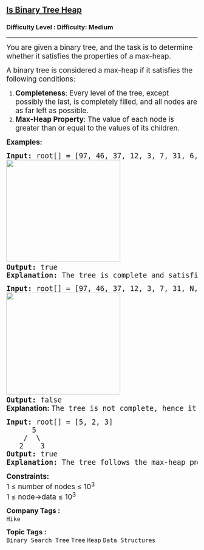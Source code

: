<h2><a href="https://www.geeksforgeeks.org/problems/is-binary-tree-heap/1?page=7&category=Tree,Binary%20Search%20Tree,DFS,BFS&sortBy=difficulty">Is Binary Tree Heap</a></h2><h3>Difficulty Level : Difficulty: Medium</h3><hr><div class="problems_problem_content__Xm_eO"><p><span style="font-size: 14pt;">You are given a binary tree, and the task is to determine whether it satisfies the properties of a max-heap.</span></p>
<p><span style="font-size: 14pt;">A binary tree is considered a max-heap if it satisfies the following conditions:</span></p>
<ol>
<li><span style="font-size: 14pt;"><strong>Completeness</strong>: Every level of the tree, except possibly the last, is completely filled, and all nodes are as far left as possible.</span></li>
<li><span style="font-size: 14pt;"><strong>Max-Heap Property</strong>: The value of each node is greater than or equal to the values of its children.</span></li>
</ol>
<p><span style="font-size: 14pt;"><strong>Examples:</strong></span></p>
<pre><span style="font-size: 14pt;"><strong>Input:</strong> root[] = [97, 46, 37, 12, 3, 7, 31, 6, 9]
<img src="https://media.geeksforgeeks.org/img-practice/prod/addEditProblem/881982/Web/Other/blobid0_1733648140.jpg" width="300" height="268"> <br><strong>Output: </strong>true
<strong>Explanation:</strong> The tree is complete and satisfies the max-heap property.
</span></pre>
<pre><span style="font-size: 14pt;"><strong>Input:</strong> root[] = [97, 46, 37, 12, 3, 7, 31, N, 2, 4] <br><img src="https://media.geeksforgeeks.org/img-practice/prod/addEditProblem/881982/Web/Other/blobid1_1733648320.jpg" width="300" height="268"> <br><strong>Output:</strong> false<br><strong style="font-family: -apple-system, BlinkMacSystemFont, 'Segoe UI', Roboto, Oxygen, Ubuntu, Cantarell, 'Open Sans', 'Helvetica Neue', sans-serif;">Explanation:</strong><span style="font-family: -apple-system, BlinkMacSystemFont, 'Segoe UI', Roboto, Oxygen, Ubuntu, Cantarell, 'Open Sans', 'Helvetica Neue', sans-serif;"> </span>The tree is not complete, hence it is not a max-heap.</span></pre>
<pre><span style="font-size: 14pt;"><strong>Input: </strong>root[] = [5, 2, 3]<strong><br></strong> &nbsp;&nbsp;&nbsp;&nbsp; 5<br> &nbsp;&nbsp;&nbsp;/  \<br>&nbsp;&nbsp; 2    3<br><strong>Output: </strong>true
<strong>Explanation:</strong> The tree follows the max-heap <span class="hljs-keyword" style="font-family: -apple-system, BlinkMacSystemFont, 'Segoe UI', Roboto, Oxygen, Ubuntu, Cantarell, 'Open Sans', 'Helvetica Neue', sans-serif;">property</span><span style="font-family: -apple-system, BlinkMacSystemFont, 'Segoe UI', Roboto, Oxygen, Ubuntu, Cantarell, 'Open Sans', 'Helvetica Neue', sans-serif;"> because the root node (</span><span class="hljs-number" style="font-family: -apple-system, BlinkMacSystemFont, 'Segoe UI', Roboto, Oxygen, Ubuntu, Cantarell, 'Open Sans', 'Helvetica Neue', sans-serif;">5</span><span style="font-family: -apple-system, BlinkMacSystemFont, 'Segoe UI', Roboto, Oxygen, Ubuntu, Cantarell, 'Open Sans', 'Helvetica Neue', sans-serif;">) </span><span class="hljs-built_in" style="font-family: -apple-system, BlinkMacSystemFont, 'Segoe UI', Roboto, Oxygen, Ubuntu, Cantarell, 'Open Sans', 'Helvetica Neue', sans-serif;">is</span><span style="font-family: -apple-system, BlinkMacSystemFont, 'Segoe UI', Roboto, Oxygen, Ubuntu, Cantarell, 'Open Sans', 'Helvetica Neue', sans-serif;"> greater than both </span><span class="hljs-keyword" style="font-family: -apple-system, BlinkMacSystemFont, 'Segoe UI', Roboto, Oxygen, Ubuntu, Cantarell, 'Open Sans', 'Helvetica Neue', sans-serif;">of</span><span style="font-family: -apple-system, BlinkMacSystemFont, 'Segoe UI', Roboto, Oxygen, Ubuntu, Cantarell, 'Open Sans', 'Helvetica Neue', sans-serif;"> its children (</span><span class="hljs-number" style="font-family: -apple-system, BlinkMacSystemFont, 'Segoe UI', Roboto, Oxygen, Ubuntu, Cantarell, 'Open Sans', 'Helvetica Neue', sans-serif;">2</span><span style="font-family: -apple-system, BlinkMacSystemFont, 'Segoe UI', Roboto, Oxygen, Ubuntu, Cantarell, 'Open Sans', 'Helvetica Neue', sans-serif;"> </span><span class="hljs-built_in" style="font-family: -apple-system, BlinkMacSystemFont, 'Segoe UI', Roboto, Oxygen, Ubuntu, Cantarell, 'Open Sans', 'Helvetica Neue', sans-serif;">and</span><span style="font-family: -apple-system, BlinkMacSystemFont, 'Segoe UI', Roboto, Oxygen, Ubuntu, Cantarell, 'Open Sans', 'Helvetica Neue', sans-serif;"> </span><span class="hljs-number" style="font-family: -apple-system, BlinkMacSystemFont, 'Segoe UI', Roboto, Oxygen, Ubuntu, Cantarell, 'Open Sans', 'Helvetica Neue', sans-serif;">3</span><span style="font-family: -apple-system, BlinkMacSystemFont, 'Segoe UI', Roboto, Oxygen, Ubuntu, Cantarell, 'Open Sans', 'Helvetica Neue', sans-serif;">).</span></span></pre>
<p><span style="font-size: 14pt;"><strong>Constraints:</strong><br>1 ≤ number of nodes ≤ 10<sup>3</sup><br>1 ≤ node-&gt;data ≤&nbsp;10<sup>3</sup></span></p></div><p><span style=font-size:18px><strong>Company Tags : </strong><br><code>Hike</code>&nbsp;<br><p><span style=font-size:18px><strong>Topic Tags : </strong><br><code>Binary Search Tree</code>&nbsp;<code>Tree</code>&nbsp;<code>Heap</code>&nbsp;<code>Data Structures</code>&nbsp;